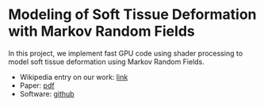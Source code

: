 # Modeling of Soft Tissue Deformation with Markov Random Fields

In this project, we implement fast GPU code using shader processing to model soft tissue deformation using Markov Random Fields.

* Wikipedia entry on our work: [link](https://en.wikipedia.org/wiki/Write-only_memory_(engineering)#cite_ref-7)
* Paper: [pdf](http://link.springer.com/chapter/10.1007%2F978-1-84882-565-9_9)
* Software: [github](https://github.com/ChristofSeiler/SoftTissueDeformations.git)
